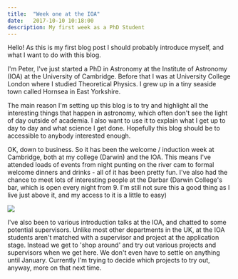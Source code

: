 ```yaml
---
title:  "Week one at the IOA"
date:   2017-10-10 10:18:00
description: My first week as a PhD Student
---
```


Hello! As this is my first blog post I should probably introduce myself, and
what I want to do with this blog.

I'm Peter, I've just started a PhD in Astronomy
at the Institute of Astronomy (IOA) at the University of Cambridge. Before that
I was at University College London where I studied Theoretical Physics. I grew
up in a tiny seaside town called Hornsea in East Yorkshire.

The main reason I'm setting up this blog is to try and highlight all the
interesting things that happen in astronomy, which often don't see the light of day
outside of academia. I also want to use it to explain what I get up to day to day
and what science I get done. Hopefully this blog should be to accessible
to anybody interested enough.

OK, down to business. So it has been the welcome / induction week at Cambridge,
both at my college (Darwin) and the IOA. This means I've attended loads of events
from night punting on the river cam to formal welcome dinners and drinks - all of
it has been pretty fun. I've also had the chance to meet lots of interesting people
at the Darbar (Darwin College's bar, which is open every night from 9. I'm still
not sure this a good thing as I live just above it, and my access to it is a little
to easy)


![](http://www.petermcgill.com/assets/images/IOA.jpg)


I've also been to various introduction talks at the IOA, and chatted to some
potential supervisors. Unlike most other departments in the UK, at the IOA students
aren't matched with a supervisor and project at the application stage. Instead we
get to 'shop around' and try out various projects and supervisors when we get here.
We don't even have to settle on anything until January. Currently I'm trying to
decide which projects to try out, anyway, more on that next time.
